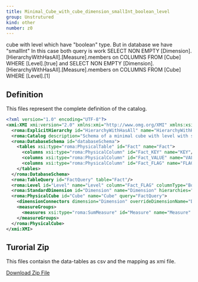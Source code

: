 ```yaml
---
title: Minimal_Cube_with_cube_dimension_smallInt_boolean_level
group: Unstrutured
kind: other
number: z0
---
```

cube with level which have "boolean" type. But in database we have "smallInt"
In this case both query is work
SELECT NON EMPTY [Dimension].[HierarchyWithHasAll].[Measure].members on COLUMNS FROM [Cube] WHERE [Level].[true]
and
SELECT NON EMPTY [Dimension].[HierarchyWithHasAll].[Measure].members on COLUMNS FROM [Cube] WHERE [Level].[1]



## Definition

This files represent the complete definition of the catalog.

```xml
<?xml version="1.0" encoding="UTF-8"?>
<xmi:XMI xmi:version="2.0" xmlns:xmi="http://www.omg.org/XMI" xmlns:xsi="http://www.w3.org/2001/XMLSchema-instance" xmlns:roma="https://www.daanse.org/spec/org.eclipse.daanse.rolap.mapping">
  <roma:ExplicitHierarchy id="HierarchyWithHasAll" name="HierarchyWithHasAll" primaryKey="Fact_KEY" query="FactQuery" levels="Level"/>
  <roma:Catalog description="Schema of a minimal cube with level with smallInt boolan type" name="Minimal_Cube_with_cube_dimension_smallInt_boolean_level" cubes="Cube" dbschemas="databaseSchema"/>
  <roma:DatabaseSchema id="databaseSchema">
    <tables xsi:type="roma:PhysicalTable" id="Fact" name="Fact">
      <columns xsi:type="roma:PhysicalColumn" id="Fact_KEY" name="KEY"/>
      <columns xsi:type="roma:PhysicalColumn" id="Fact_VALUE" name="VALUE" type="Integer"/>
      <columns xsi:type="roma:PhysicalColumn" id="Fact_FLAG" name="FLAG" type="SmallInt"/>
    </tables>
  </roma:DatabaseSchema>
  <roma:TableQuery id="FactQuery" table="Fact"/>
  <roma:Level id="Level" name="Level" column="Fact_FLAG" columnType="Boolean"/>
  <roma:StandardDimension id="Dimension" name="Dimension" hierarchies="HierarchyWithHasAll"/>
  <roma:PhysicalCube id="Cube" name="Cube" query="FactQuery">
    <dimensionConnectors dimension="Dimension" overrideDimensionName="Dimension"/>
    <measureGroups>
      <measures xsi:type="roma:SumMeasure" id="Measure" name="Measure" column="Fact_VALUE"/>
    </measureGroups>
  </roma:PhysicalCube>
</xmi:XMI>

```



## Turorial Zip
This files contaisn the data-tables as csv and the mapping as xmi file.

<a href="./zip/tutorial.dimensionwithsmallintbooleanlevel.zip" download>Download Zip File</a>
